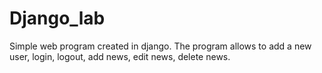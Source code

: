 # Django_lab

Simple web program created in django. The program allows to add a new user, login, logout, add news, edit news, delete news.
